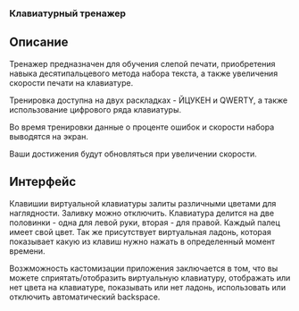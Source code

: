 ### Клавиатурный тренажер

## Описание

Тренажер предназначен для обучения слепой печати, приобретения навыка десятипальцевого метода набора текста, а также увеличения скорости печати на клавиатуре.

Тренировка доступна на двух раскладках - ЙЦУКЕН и QWERTY, а также использование цифрового ряда клавиатуры.

Во время тренировки данные о проценте ошибок и скорости набора выводятся на экран.

Ваши достижения будут обновляться при увеличении скорости.

## Интерфейс

Клавишии виртуальной клавиатуры залиты различными цветами для наглядности. Заливку можно отключить. Клавиатура делится на две половинки - одна для левой руки, вторая - для правой. Каждый палец имеет свой цвет. Так же присутствует виртуальная ладонь, которая показывает какую из клавиш нужно нажать в определенный момент времени.

Возжможность кастомизации приложения заключается в том, что вы можете сприятать/отобразить виртуальную клавиатуру, отображать или нет цвета на клавиатуре, показывать или нет ладонь, использовать или отключить автоматический backspace.
